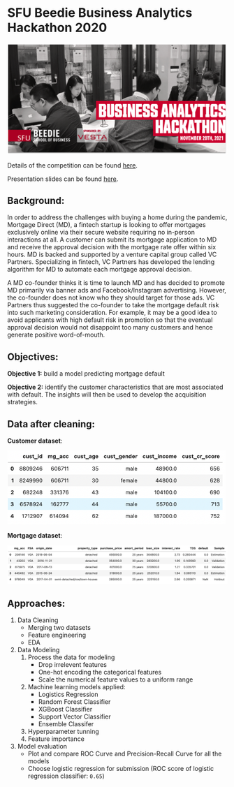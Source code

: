 # SFU Beedie Business Analytics Hackathon 2020
<img src="images/SFU_hackathon.png" width="600px">

Details of the competition can be found [here](https://beediehackathon.bus.sfu.ca/files/2020HackathonCase20201114.pdf).

Presentation slides can be found [here](https://docs.google.com/presentation/d/1X3vM8cSvKmFOGpHkDk6TGmq7L066b_DJ/edit#slide=id.p1).

## Background: 
In order to address the challenges with buying a home during the pandemic, Mortgage Direct (MD), a fintech startup is looking to offer mortgages exclusively online via their secure website requiring no in-person interactions at all. A customer can submit its mortgage application to MD and receive the approval decision with the mortgage rate offer within six hours. MD is backed and supported by a venture capital group called VC Partners. Specializing in fintech, VC Partners has developed the lending algorithm for MD to automate each mortgage approval decision.

A MD co-founder thinks it is time to launch MD and has decided to promote MD primarily via banner ads and Facebook/Instagram advertising. However, the co-founder does not know who they should target for those ads. VC Partners thus suggested the co-founder to take the mortgage default risk into such marketing consideration. For example, it may be a good idea to avoid applicants with high default risk in promotion so that the eventual approval decision would not disappoint too many customers and hence generate positive word-of-mouth.

## Objectives: 
**Objective 1:** build a model predicting mortgage default

**Objective 2:** identify the customer characteristics that are most associated with default. The insights will then be used to develop the acquisition strategies.

## Data after cleaning: 
**Customer dataset**:

<img src="images/cust.png" width="500px">

**Mortgage dataset**:

<img src="images/mg.png" width="1000px">

## Approaches:
1. Data Cleaning
    - Merging two datasets
    - Feature engineering
    - EDA
2. Data Modeling
    1. Process the data for modeling
        - Drop irrelevent features
        - One-hot encoding the categorical features
        - Scale the numerical feature values to a uniform range
    2. Machine learning models applied:
        - Logistics Regression
        - Random Forest Classifier
        - XGBoost Classifier
        - Support Vector Classifier
        - Ensemble Classifer
    3. Hyperparameter tunning
    4. Feature importance
3. Model evaluation
   - Plot and compare ROC Curve and Precision-Recall Curve for all the models
   - Choose logistic regression for submission (ROC score of logistic regression classifier: `0.65`)
